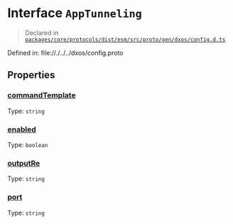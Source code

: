 # Interface `AppTunneling`
> Declared in [`packages/core/protocols/dist/esm/src/proto/gen/dxos/config.d.ts`]()

Defined in:
   file://./../../dxos/config.proto
## Properties
### [commandTemplate]()
Type: <code>string</code>



### [enabled]()
Type: <code>boolean</code>



### [outputRe]()
Type: <code>string</code>



### [port]()
Type: <code>string</code>



    